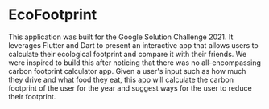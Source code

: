 # EcoFootprint

This application was built for the Google Solution Challenge 2021. It leverages Flutter and Dart to present an interactive app that allows users to calculate their ecological footprint and compare it with their friends. We were inspired to build this after noticing that there was no all-encompassing carbon footprint calculator app. Given a user's input such as how much they drive and what food they eat, this app will calculate the carbon footprint of the user for the year and suggest ways for the user to reduce their footprint. 
